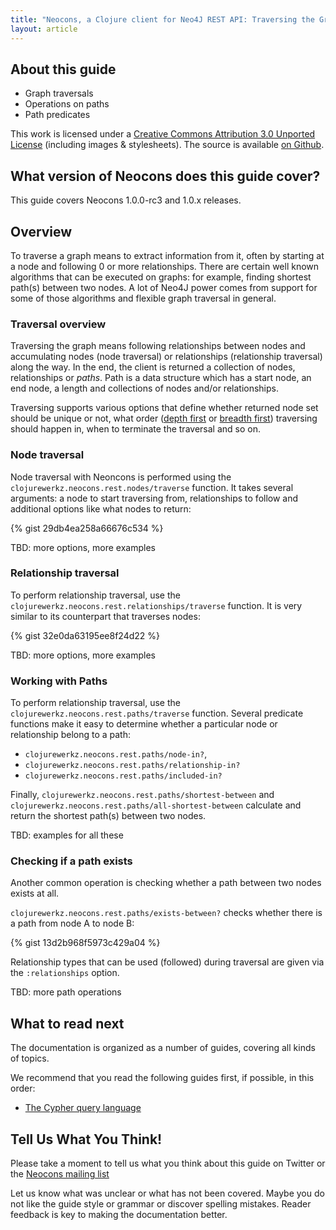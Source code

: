 ```yaml
---
title: "Neocons, a Clojure client for Neo4J REST API: Traversing the Graph"
layout: article
---
```


## About this guide

 * Graph traversals
 * Operations on paths
 * Path predicates


This work is licensed under a <a rel="license" href="http://creativecommons.org/licenses/by/3.0/">Creative Commons Attribution 3.0 Unported License</a> (including images & stylesheets). The source is available [on Github](https://github.com/clojurewerkz/neocons.docs).


## What version of Neocons does this guide cover?

This guide covers Neocons 1.0.0-rc3 and 1.0.x releases.


## Overview

To traverse a graph means to extract information from it, often by starting at a node and following 0 or more relationships. There
are certain well known algorithms that can be executed on graphs: for example, finding shortest path(s) between two nodes. A lot of Neo4J
power comes from support for some of those algorithms and flexible graph traversal in general.

### Traversal overview

Traversing the graph means following relationships between nodes and accumulating nodes (node traversal) or relationships (relationship
traversal) along the way. In the end, the client is returned a collection of nodes, relationships or *paths*. Path is a data structure which
has a start node, an end node, a length and collections of nodes and/or relationships.

Traversing supports various options that define whether returned node set should be unique or not, what order ([depth first](http://en.wikipedia.org/wiki/Depth-first_search)
or [breadth first](http://en.wikipedia.org/wiki/Breadth-first_search)) traversing should happen in,
when to terminate the traversal and so on.



### Node traversal

Node traversal with Neoncons is performed using the `clojurewerkz.neocons.rest.nodes/traverse` function. It takes several arguments:
a node to start traversing from, relationships to follow and additional options like what nodes to return:

{% gist 29db4ea258a66676c534 %}


TBD: more options, more examples


### Relationship traversal

To perform relationship traversal, use the `clojurewerkz.neocons.rest.relationships/traverse` function. It is very similar to its
counterpart that traverses nodes:

{% gist 32e0da63195ee8f24d22 %}

TBD: more options, more examples


### Working with Paths

To perform relationship traversal, use the `clojurewerkz.neocons.rest.paths/traverse` function. Several predicate functions
make it easy to determine whether a particular node or relationship belong to a path:

* `clojurewerkz.neocons.rest.paths/node-in?`,
* `clojurewerkz.neocons.rest.paths/relationship-in?`
* `clojurewerkz.neocons.rest.paths/included-in?`

Finally, `clojurewerkz.neocons.rest.paths/shortest-between` and `clojurewerkz.neocons.rest.paths/all-shortest-between` calculate and return
the shortest path(s) between two nodes.

TBD: examples for all these


### Checking if a path exists

Another common operation is checking whether a path between two nodes exists at all.

`clojurewerkz.neocons.rest.paths/exists-between?` checks whether there is a path from node A to node B:

{% gist 13d2b968f5973c429a04 %}

Relationship types that can be used (followed) during traversal are given via the `:relationships` option.

TBD: more path operations


## What to read next

The documentation is organized as a number of guides, covering all kinds of topics.

We recommend that you read the following guides first, if possible, in this order:

 * [The Cypher query language](/articles/cypher.html)



## Tell Us What You Think!

Please take a moment to tell us what you think about this guide on Twitter or the [Neocons mailing list](https://groups.google.com/forum/#!forum/clojure-neo4j)

Let us know what was unclear or what has not been covered. Maybe you do not like the guide style or grammar or discover spelling mistakes. Reader feedback is key to making the documentation better.
